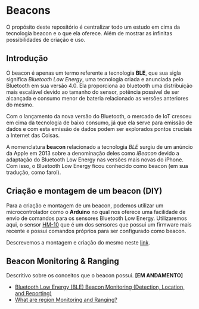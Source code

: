 # Beacons

O propósito deste repositório é centralizar todo um estudo em cima da tecnologia beacon e o que ela oferece. Além de mostrar as infinitas possibilidades de criação e uso. 

## Introdução

O beacon é apenas um termo referente a tecnologia **BLE**, que sua sigla significa *Bluetooth Low Energy*, uma tecnologia criada e anunciada pelo Bluetooth em sua versão 4.0. Ela proporciona ao bluetooth uma distribuição mais escalável devido ao tamanho do sensor, potência possível de ser alcançada e consumo menor de bateria relacionado as versões anteriores do mesmo.

Com o lançamento da nova versão do Bluetooth, o mercado de IoT cresceu em cima da tecnologia de baixo consumo, já que ela serve para emissão de dados e com esta emissão de dados podem ser explorados pontos cruciais a Internet das Coisas.

A nomenclatura **beacon** relacionado a tecnologia *BLE* surgiu de um anúncio da Apple em 2013 sobre a denominação deles como *iBeacon* devido a adaptação do Bluetooth Low Energy nas versões mais novas do iPhone. Com isso, o Bluetooth Low Energy ficou conhecido como beacon (em sua tradução, como farol).

## Criação e montagem de um beacon (DIY)

Para a criação e montagem de um beacon, podemos utilizar um microcontrolador como o **Arduino** no qual nos oferece uma facilidade de envio de comandos para os sensores Bluetooth Low Energy. Utilizaremos aqui, o sensor [HM-10](https://www.itead.cc/serial-port-ble-module-master-slave-hm-10.html) que é um dos sensores que possui um firmware mais recente e possui comandos próprios para ser configurado como beacon.

Descrevemos a montagem e criação do mesmo neste [link](/beacon-hm-10/CONFIGURE-BEACON.MD).

## Beacon Monitoring & Ranging

Descritivo sobre os conceitos que o beacon possui. **[EM ANDAMENTO]**

- [Bluetooth Low Energy (BLE) Beacon Monitoring (Detection, Location, and Reporting)](http://blogs.cisco.com/wireless/bluetooth-low-energy-ble-beacon-monitoring-detection-location-and-reporting)
- [What are region Monitoring and Ranging?](https://community.estimote.com/hc/en-us/articles/203356607-What-are-region-Monitoring-and-Ranging-)
